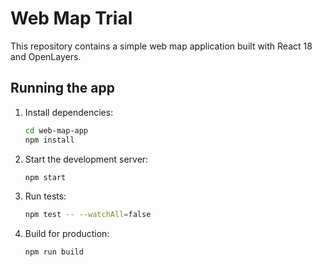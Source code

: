 # Web Map Trial

This repository contains a simple web map application built with React 18 and OpenLayers.

## Running the app

1. Install dependencies:
   ```bash
   cd web-map-app
   npm install
   ```
2. Start the development server:
   ```bash
   npm start
   ```
3. Run tests:
   ```bash
   npm test -- --watchAll=false
   ```
4. Build for production:
   ```bash
   npm run build
   ```
